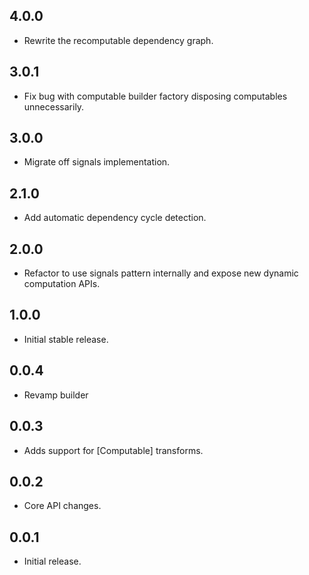 ## 4.0.0

* Rewrite the recomputable dependency graph.

## 3.0.1

* Fix bug with computable builder factory disposing computables unnecessarily.

## 3.0.0

* Migrate off signals implementation.

## 2.1.0

* Add automatic dependency cycle detection.

## 2.0.0

* Refactor to use signals pattern internally and expose new dynamic computation APIs.

## 1.0.0

* Initial stable release.

## 0.0.4

* Revamp builder

## 0.0.3

* Adds support for [Computable] transforms.

## 0.0.2

* Core API changes.

## 0.0.1

* Initial release.
